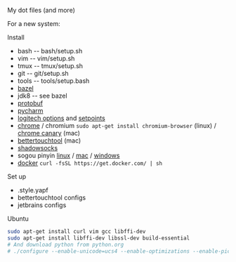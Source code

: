 My dot files (and more)

For a new system:

Install

* bash -- bash/setup.sh
* vim -- vim/setup.sh
* tmux -- tmux/setup.sh
* git -- git/setup.sh
* tools -- tools/setup.bash
* [bazel](http://bazel.io/docs/install.html)
* jdk8 -- see bazel
* [protobuf](https://github.com/google/protobuf)
* [pycharm](https://www.jetbrains.com/pycharm/download)
* [logitech options](http://support.logitech.com/en_us/software/options) and
  [setpoints](http://support.logitech.com/en_us/software/setpoint)
* [chrome](https://www.google.com/chrome/browser/desktop/) /
  chromium `sudo apt-get install chromium-browser` (linux) /
  [chrome canary](https://www.google.com/chrome/browser/canary.html) (mac)
* [bettertouchtool](https://www.boastr.net/) (mac)
* [shadowsocks](https://shadowsocks.org/en/download/clients.html)
* sogou pinyin [linux](http://pinyin.sogou.com/linux/?r=pinyin) /
  [mac](http://pinyin.sogou.com/mac/?r=pinyin) /
  [windows](http://pinyin.sogou.com/)
* [docker](https://docs.docker.com/linux/step_one/) `curl -fsSL https://get.docker.com/ | sh`

Set up

* .style.yapf
* bettertouchtool configs
* jetbrains configs

Ubuntu

```bash
sudo apt-get install curl vim gcc libffi-dev
sudo apt-get install libffi-dev libssl-dev build-essential
# And download python from python.org
# ./configure --enable-unicode=ucs4 --enable-optimizations --enable-pic && make -j8 && sudo make install
```
